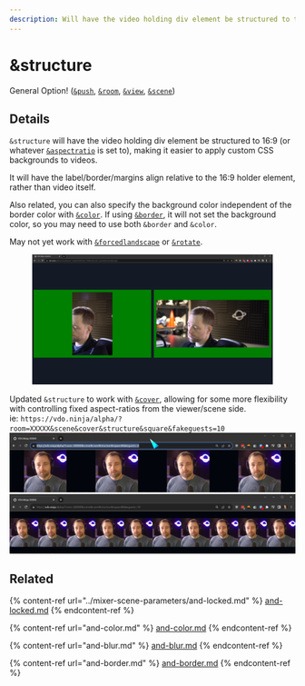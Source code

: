```yaml
---
description: Will have the video holding div element be structured to the aspect ratio
---
```


# \&structure

General Option! ([`&push`](../../source-settings/push.md), [`&room`](../../general-settings/room.md), [`&view`](../view-parameters/view.md), [`&scene`](../view-parameters/scene.md))

## Details

`&structure` will have the video holding div element be structured to 16:9 (or whatever [`&aspectratio`](../video-parameters/and-aspectratio.md) is set to), making it easier to apply custom CSS backgrounds to videos.

It will have the label/border/margins align relative to the 16:9 holder element, rather than video itself.

Also related, you can also specify the background color independent of the border color with [`&color`](and-color.md). If using [`&border`](and-border.md), it will not set the background color, so you may need to use both `&border` and `&color`.

May not yet work with [`&forcedlandscape`](../mobile-parameters/and-forcelandscape.md) or [`&rotate`](and-rotate.md).

<figure><img src="../../.gitbook/assets/image (14) (2).png" alt=""><figcaption></figcaption></figure>

Updated `&structure` to work with [`&cover`](../view-parameters/cover.md), allowing for some more flexibility with controlling fixed aspect-ratios from the viewer/scene side.\
ie: `https://vdo.ninja/alpha/?room=XXXXX&scene&cover&structure&square&fakeguests=10`\
![](<../../.gitbook/assets/image (3) (1) (1).png>)![](<../../.gitbook/assets/image (1) (1) (1) (1) (1) (1) (1) (1) (1).png>)

## Related

{% content-ref url="../mixer-scene-parameters/and-locked.md" %}
[and-locked.md](../mixer-scene-parameters/and-locked.md)
{% endcontent-ref %}

{% content-ref url="and-color.md" %}
[and-color.md](and-color.md)
{% endcontent-ref %}

{% content-ref url="and-blur.md" %}
[and-blur.md](and-blur.md)
{% endcontent-ref %}

{% content-ref url="and-border.md" %}
[and-border.md](and-border.md)
{% endcontent-ref %}
